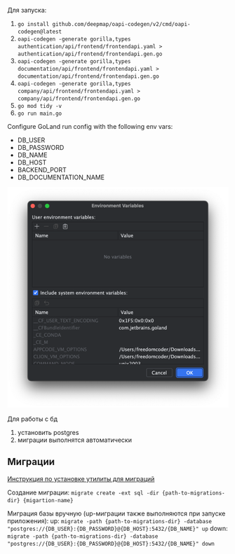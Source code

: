 Для запуска:
1. `go install github.com/deepmap/oapi-codegen/v2/cmd/oapi-codegen@latest`
2. `oapi-codegen -generate gorilla,types authentication/api/frontend/frontendapi.yaml > authentication/api/frontend/frontendapi.gen.go`
3. `oapi-codegen -generate gorilla,types documentation/api/frontend/frontendapi.yaml > documentation/api/frontend/frontendapi.gen.go`
4. `oapi-codegen -generate gorilla,types company/api/frontend/frontendapi.yaml > company/api/frontend/frontendapi.gen.go`
4. `go mod tidy -v`
5. `go run main.go`

Configure GoLand run config with the following env vars:
- DB_USER
- DB_PASSWORD
- DB_NAME
- DB_HOST
- BACKEND_PORT
- DB_DOCUMENTATION_NAME

![img.png](img/envVars.png)

Для работы с бд
1. установить postgres
2. миграции выполнятся автоматически

## Миграции

[Инструкция по установке утилиты для миграций](https://github.com/golang-migrate/migrate/blob/master/cmd/migrate/README.md)

Создание миграции: `migrate create -ext sql -dir {path-to-migrations-dir} {migartion-name}`

Миграция базы вручную (up-миграции также выполняются при запуске приложения):
up: `migrate -path {path-to-migrations-dir} -database "postgres://{DB_USER}:{DB_PASSWORD}@{DB_HOST}:5432/{DB_NAME}" up`
down: `migrate -path {path-to-migrations-dir} -database "postgres://{DB_USER}:{DB_PASSWORD}@{DB_HOST}:5432/{DB_NAME}" down`
